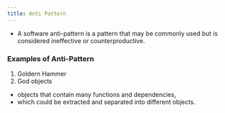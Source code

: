 ```yaml
---
title: Anti Pattern
---
```


- A software anti-pattern is a pattern that may be commonly used but is considered ineffective or counterproductive.

### Examples of Anti-Pattern
1. Goldern Hammer
2. God objects
  - objects that contain many functions and dependencies,
  - which could be extracted and separated into different objects.
